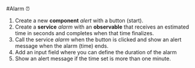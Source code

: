 #Alarm ⏰

1. Create a new **component** *alert* with a button (start).
2. Create a **service** *alarm* with an **observable** that receives an estimated time in seconds and completes when that time finalizes.
3. Call the service *alarm* when the button is clicked and show an alert message when the alarm (time) ends.
4. Add an input field where you can define the duration of the alarm
5. Show an alert message if the time set is more than one minute.
